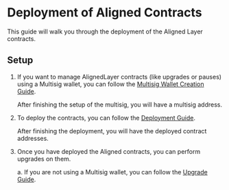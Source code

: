 # Deployment of Aligned Contracts

This guide will walk you through the deployment of the Aligned Layer contracts.

  
## Setup

1. If you want to manage AlignedLayer contracts (like upgrades or pauses) using a Multisig wallet, you can follow the [Multisig Wallet Creation Guide](./1_multisig_creation.md).

    After finishing the setup of the multisig, you will have a multisig address.

2. To deploy the contracts, you can follow the [Deployment Guide](./2_deploy_contracts.md).

    After finishing the deployment, you will have the deployed contract addresses.

3. Once you have deployed the Aligned contracts, you can perform upgrades on them.

    a. If you are not using a Multisig wallet, you can follow the [Upgrade Guide](./3_a_upgrade_contracts.md).